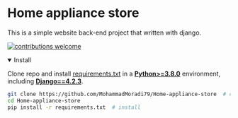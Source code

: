 # Home appliance store
 This is a simple website back-end project that written with django.

[![contributions welcome](https://img.shields.io/badge/contributions-welcome-brightgreen.svg?style=flat)](https://github.com/dwyl/esta/issues)


<details open>
<summary>Install</summary>

Clone repo and install [requirements.txt](https://github.com/MohammadMoradi79/Home-appliance-store/blob/main/store/requirements.txt) in a
[**Python>=3.8.0**](https://www.python.org/) environment, including
[**Django==4.2.3**](https://www.djangoproject.com/).

```bash
git clone https://github.com/MohammadMoradi79/Home-appliance-store  # clone
cd Home-appliance-store
pip install -r requirements.txt  # install
```